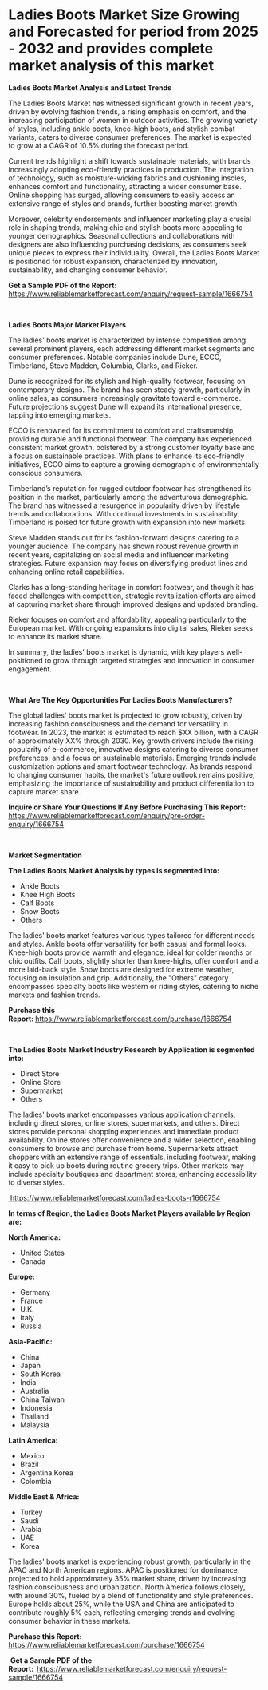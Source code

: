 <p><h1>Ladies Boots Market Size Growing and Forecasted for period from 2025 - 2032 and provides complete market analysis of this market</h1></p><p><strong>Ladies Boots Market Analysis and Latest Trends</strong></p>
<p><p>The Ladies Boots Market has witnessed significant growth in recent years, driven by evolving fashion trends, a rising emphasis on comfort, and the increasing participation of women in outdoor activities. The growing variety of styles, including ankle boots, knee-high boots, and stylish combat variants, caters to diverse consumer preferences. The market is expected to grow at a CAGR of 10.5% during the forecast period.</p><p>Current trends highlight a shift towards sustainable materials, with brands increasingly adopting eco-friendly practices in production. The integration of technology, such as moisture-wicking fabrics and cushioning insoles, enhances comfort and functionality, attracting a wider consumer base. Online shopping has surged, allowing consumers to easily access an extensive range of styles and brands, further boosting market growth.</p><p>Moreover, celebrity endorsements and influencer marketing play a crucial role in shaping trends, making chic and stylish boots more appealing to younger demographics. Seasonal collections and collaborations with designers are also influencing purchasing decisions, as consumers seek unique pieces to express their individuality. Overall, the Ladies Boots Market is positioned for robust expansion, characterized by innovation, sustainability, and changing consumer behavior.</p></p>
<p><strong>Get a Sample PDF of the Report:&nbsp;</strong> <a href="https://www.reliablemarketforecast.com/enquiry/request-sample/1666754?utm_campaign=2481&utm_medium=2&utm_source=Github&utm_content=ia&utm_term=16042025&utm_id=ladies-boots">https://www.reliablemarketforecast.com/enquiry/request-sample/1666754</a></p>
<p>&nbsp;</p>
<p><strong>Ladies Boots Major Market Players</strong></p>
<p><p>The ladies' boots market is characterized by intense competition among several prominent players, each addressing different market segments and consumer preferences. Notable companies include Dune, ECCO, Timberland, Steve Madden, Columbia, Clarks, and Rieker.</p><p>Dune is recognized for its stylish and high-quality footwear, focusing on contemporary designs. The brand has seen steady growth, particularly in online sales, as consumers increasingly gravitate toward e-commerce. Future projections suggest Dune will expand its international presence, tapping into emerging markets.</p><p>ECCO is renowned for its commitment to comfort and craftsmanship, providing durable and functional footwear. The company has experienced consistent market growth, bolstered by a strong customer loyalty base and a focus on sustainable practices. With plans to enhance its eco-friendly initiatives, ECCO aims to capture a growing demographic of environmentally conscious consumers.</p><p>Timberland’s reputation for rugged outdoor footwear has strengthened its position in the market, particularly among the adventurous demographic. The brand has witnessed a resurgence in popularity driven by lifestyle trends and collaborations. With continual investments in sustainability, Timberland is poised for future growth with expansion into new markets.</p><p>Steve Madden stands out for its fashion-forward designs catering to a younger audience. The company has shown robust revenue growth in recent years, capitalizing on social media and influencer marketing strategies. Future expansion may focus on diversifying product lines and enhancing online retail capabilities.</p><p>Clarks has a long-standing heritage in comfort footwear, and though it has faced challenges with competition, strategic revitalization efforts are aimed at capturing market share through improved designs and updated branding.</p><p>Rieker focuses on comfort and affordability, appealing particularly to the European market. With ongoing expansions into digital sales, Rieker seeks to enhance its market share.</p><p>In summary, the ladies' boots market is dynamic, with key players well-positioned to grow through targeted strategies and innovation in consumer engagement.</p></p>
<p>&nbsp;</p>
<p><strong>What Are The Key Opportunities For Ladies Boots Manufacturers?</strong></p>
<p><p>The global ladies' boots market is projected to grow robustly, driven by increasing fashion consciousness and the demand for versatility in footwear. In 2023, the market is estimated to reach $XX billion, with a CAGR of approximately XX% through 2030. Key growth drivers include the rising popularity of e-commerce, innovative designs catering to diverse consumer preferences, and a focus on sustainable materials. Emerging trends include customization options and smart footwear technology. As brands respond to changing consumer habits, the market's future outlook remains positive, emphasizing the importance of sustainability and product differentiation to capture market share.</p></p>
<p><strong>Inquire or Share Your Questions If Any Before Purchasing This Report:</strong> <a href="https://www.reliablemarketforecast.com/enquiry/pre-order-enquiry/1666754?utm_campaign=2481&utm_medium=2&utm_source=Github&utm_content=ia&utm_term=16042025&utm_id=ladies-boots">https://www.reliablemarketforecast.com/enquiry/pre-order-enquiry/1666754</a></p>
<p>&nbsp;</p>
<p><strong>Market Segmentation</strong></p>
<p><strong>The Ladies Boots Market Analysis by types is segmented into:</strong></p>
<p><ul><li>Ankle Boots</li><li>Knee High Boots</li><li>Calf Boots</li><li>Snow Boots</li><li>Others</li></ul></p>
<p><p>The ladies' boots market features various types tailored for different needs and styles. Ankle boots offer versatility for both casual and formal looks. Knee-high boots provide warmth and elegance, ideal for colder months or chic outfits. Calf boots, slightly shorter than knee-highs, offer comfort and a more laid-back style. Snow boots are designed for extreme weather, focusing on insulation and grip. Additionally, the "Others" category encompasses specialty boots like western or riding styles, catering to niche markets and fashion trends.</p></p>
<p><strong>Purchase this Report:&nbsp;</strong><a href="https://www.reliablemarketforecast.com/purchase/1666754?utm_campaign=2481&utm_medium=2&utm_source=Github&utm_content=ia&utm_term=16042025&utm_id=ladies-boots">https://www.reliablemarketforecast.com/purchase/1666754</a></p>
<p>&nbsp;</p>
<p><strong>The Ladies Boots Market Industry Research by Application is segmented into:</strong></p>
<p><ul><li>Direct Store</li><li>Online Store</li><li>Supermarket</li><li>Others</li></ul></p>
<p><p>The ladies' boots market encompasses various application channels, including direct stores, online stores, supermarkets, and others. Direct stores provide personal shopping experiences and immediate product availability. Online stores offer convenience and a wider selection, enabling consumers to browse and purchase from home. Supermarkets attract shoppers with an extensive range of essentials, including footwear, making it easy to pick up boots during routine grocery trips. Other markets may include specialty boutiques and department stores, enhancing accessibility to diverse styles.</p></p>
<p><a href="https://www.reliablemarketforecast.com/ladies-boots-r1666754?utm_campaign=2481&utm_medium=2&utm_source=Github&utm_content=ia&utm_term=16042025&utm_id=ladies-boots">&nbsp;https://www.reliablemarketforecast.com/ladies-boots-r1666754</a></p>
<p><strong>In terms of Region, the Ladies Boots Market Players available by Region are:</strong></p>
<p>
    <p> <strong> North America: </strong>
        <ul>
            <li>United States</li>
            <li>Canada</li>
        </ul>
        </p> 
    <p> <strong> Europe: </strong>
        <ul>
            <li>Germany</li>
            <li>France</li>
            <li>U.K.</li>
            <li>Italy</li>
            <li>Russia</li>
        </ul>
        </p> 
    <p> <strong> Asia-Pacific: </strong>
        <ul>
            <li>China</li>
            <li>Japan</li>
            <li>South Korea</li>
            <li>India</li>
            <li>Australia</li>
            <li>China Taiwan</li>
            <li>Indonesia</li>
            <li>Thailand</li>
            <li>Malaysia</li>
        </ul>
        </p> 
    <p> <strong> Latin America: </strong>
        <ul>
            <li>Mexico</li>
            <li>Brazil</li>
            <li>Argentina Korea</li>
            <li>Colombia</li>
        </ul>
        </p> 
    <p> <strong> Middle East & Africa: </strong>
        <ul>
            <li>Turkey</li>
            <li>Saudi</li>
            <li>Arabia</li>
            <li>UAE</li>
            <li>Korea</li>
        </ul>
    </p>
    </p>
<p><p>The ladies' boots market is experiencing robust growth, particularly in the APAC and North American regions. APAC is positioned for dominance, projected to hold approximately 35% market share, driven by increasing fashion consciousness and urbanization. North America follows closely, with around 30%, fueled by a blend of functionality and style preferences. Europe holds about 25%, while the USA and China are anticipated to contribute roughly 5% each, reflecting emerging trends and evolving consumer behavior in these markets.</p></p>
<p><strong>Purchase this Report: </strong><a href="https://www.reliablemarketforecast.com/purchase/1666754?utm_campaign=2481&utm_medium=2&utm_source=Github&utm_content=ia&utm_term=16042025&utm_id=ladies-boots">https://www.reliablemarketforecast.com/purchase/1666754</a></p>
<p>&nbsp;<strong>Get a Sample PDF of the Report:&nbsp;&nbsp;</strong><a href="https://www.reliablemarketforecast.com/enquiry/request-sample/1666754?utm_campaign=2481&utm_medium=2&utm_source=Github&utm_content=ia&utm_term=16042025&utm_id=ladies-boots">https://www.reliablemarketforecast.com/enquiry/request-sample/1666754</a></p>
<p><strong></strong></p>
<p><p></p><p></p><p></p></p>